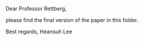 Dear Professor Rettberg,

please find the final version of the paper in this folder.

Best regards,
Heansuh Lee
